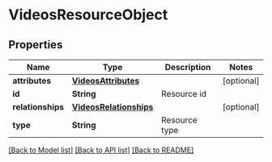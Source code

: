 # VideosResourceObject

## Properties
Name | Type | Description | Notes
------------ | ------------- | ------------- | -------------
**attributes** | [**VideosAttributes**](VideosAttributes.md) |  | [optional] 
**id** | **String** | Resource id | 
**relationships** | [**VideosRelationships**](VideosRelationships.md) |  | [optional] 
**type** | **String** | Resource type | 

[[Back to Model list]](../README.md#documentation-for-models) [[Back to API list]](../README.md#documentation-for-api-endpoints) [[Back to README]](../README.md)


